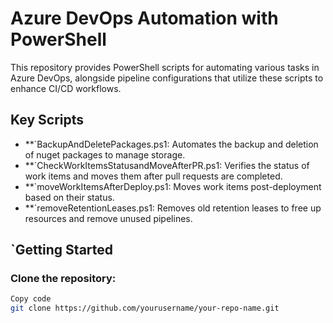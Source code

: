 # Azure DevOps Automation with PowerShell
This repository provides PowerShell scripts for automating various tasks in Azure DevOps, alongside pipeline configurations that utilize these scripts to enhance CI/CD workflows.

## Key Scripts
- **`BackupAndDeletePackages.ps1: Automates the backup and deletion of nuget packages to manage storage.
- **`CheckWorkItemsStatusandMoveAfterPR.ps1: Verifies the status of work items and moves them after pull requests are completed.
- **`moveWorkItemsAfterDeploy.ps1: Moves work items post-deployment based on their status.
- **`removeRetentionLeases.ps1: Removes old retention leases to free up resources and remove unused pipelines.

## `Getting Started

### Clone the repository:

```bash
Copy code
git clone https://github.com/yourusername/your-repo-name.git

